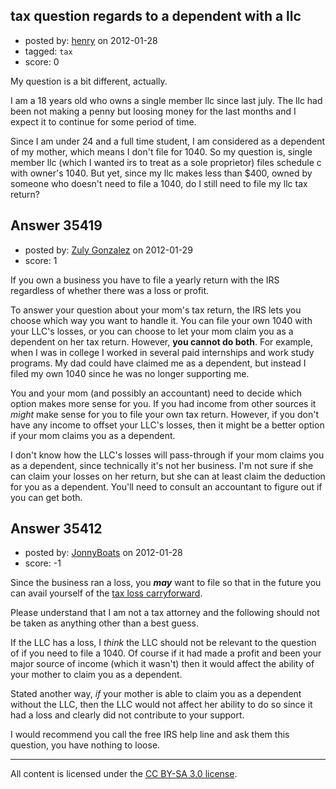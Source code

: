 ## tax question regards to a dependent with a llc

- posted by: [henry](https://stackexchange.com/users/-1/16050-henry) on 2012-01-28
- tagged: `tax`
- score: 0

My question is a bit different, actually.

I am a 18 years old who owns a single member llc since last july. The llc had been not making a penny but loosing money for the last months and I expect it to continue for some period of time. 

Since I am under 24 and a full time student, I am considered as a dependent of my mother, which means I don't file for 1040. So my question is, single member llc (which I wanted irs to treat as a sole proprietor) files schedule c with owner's 1040. But yet, since my llc makes less than $400, owned by someone who doesn't need to file a 1040, do I still need to file my llc tax return?


## Answer 35419

- posted by: [Zuly Gonzalez](https://stackexchange.com/users/-1/2692-zuly-gonzalez) on 2012-01-29
- score: 1

If you own a business you have to file a yearly return with the IRS regardless of whether there was a loss or profit.

To answer your question about your mom's tax return, the IRS lets you choose which way you want to handle it. You can file your own 1040 with your LLC's losses, or you can choose to let your mom claim you as a dependent on her tax return. However, **you cannot do both**. For example, when I was in college I worked in several paid internships and work study programs. My dad could have claimed me as a dependent, but instead I filed my own 1040 since he was no longer supporting me.

You and your mom (and possibly an accountant) need to decide which option makes more sense for you. If you had income from other sources it *might* make sense for you to file your own tax return. However, if you don't have any income to offset your LLC's losses, then it might be a better option if your mom claims you as a dependent.

I don't know how the LLC's losses will pass-through if your mom claims you as a dependent, since technically it's not her business. I'm not sure if she can claim your losses on her return, but she can at least claim the deduction for you as a dependent. You'll need to consult an accountant to figure out if you can get both.



## Answer 35412

- posted by: [JonnyBoats](https://stackexchange.com/users/-1/3100-jonnyboats) on 2012-01-28
- score: -1

<p>Since the business ran a loss, you <strong><em>may</em></strong> want to file so that in the future you can avail yourself of the <a href="http://www.investopedia.com/terms/l/losscarryforward.asp" rel="nofollow">tax loss carryforward</a>.</p>

<p>Please understand that I am not a tax attorney and the following should not be taken as anything other than a best guess.</p>

<p>If the LLC has a loss, I <em>think</em> the LLC should not be relevant to the question of if you need to file a 1040. Of course if it had made a profit and been your major source of income (which it wasn't) then it would affect the ability of your mother to claim you as a dependent.</p>

<p>Stated another way, <em>if</em> your mother is able to claim you as a dependent without the LLC, then the LLC would not affect her ability to do so since it had a loss and clearly did not contribute to your support.</p>

<p>I would recommend you call the free IRS help line and ask them this question, you have nothing to loose. </p>




---

All content is licensed under the [CC BY-SA 3.0 license](https://creativecommons.org/licenses/by-sa/3.0/).
